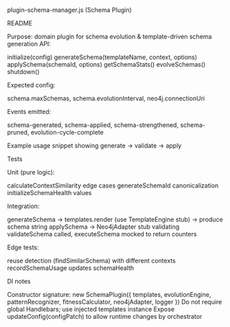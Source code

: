 plugin-schema-manager.js (Schema Plugin)


README

Purpose: domain plugin for schema evolution & template-driven schema generation
API:

initialize(config)
generateSchema(templateName, context, options)
applySchema(schemaId, options)
getSchemaStats()
evolveSchemas()
shutdown()


Expected config:

schema.maxSchemas, schema.evolutionInterval, neo4j.connectionUri


Events emitted:

schema-generated, schema-applied, schema-strengthened, schema-pruned, evolution-cycle-complete


Example usage snippet showing generate -> validate -> apply



Tests

Unit (pure logic):

calculateContextSimilarity edge cases
generateSchemaId canonicalization
initializeSchemaHealth values


Integration:

generateSchema -> templates.render (use TemplateEngine stub) -> produce schema string
applySchema -> Neo4jAdapter stub validating validateSchema called, executeSchema mocked to return counters


Edge tests:

reuse detection (findSimilarSchema) with different contexts
recordSchemaUsage updates schemaHealth





DI notes

Constructor signature: new SchemaPlugin({ templates, evolutionEngine, patternRecognizer, fitnessCalculator, neo4jAdapter, logger })
Do not require global Handlebars; use injected templates instance
Expose updateConfig(configPatch) to allow runtime changes by orchestrator